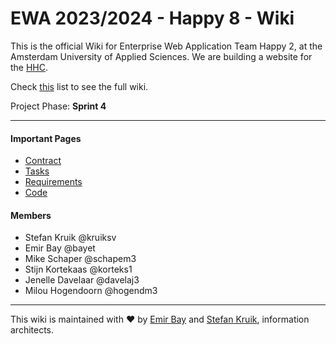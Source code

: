 # EWA 2023/2024 - Happy 8 - Wiki

This is the official Wiki for Enterprise Web Application Team Happy 2, at the Amsterdam University of Applied Sciences. We are building a website for the [HHC](https://www.happyhospitality.online/).

Check [this](https://gitlab.fdmci.hva.nl/se-ewa/2023-2024-1/happy-2/-/wikis/pages) list to see the full wiki.

Project Phase: **Sprint 4**

---

#### Important Pages

- [Contract](https://gitlab.fdmci.hva.nl/se-ewa/2023-2024-1/happy-2/-/wikis/Collaboration/1.-Contract)
- [Tasks](https://gitlab.fdmci.hva.nl/se-ewa/2023-2024-1/happy-2/-/wikis/Collaboration/2.-DOT)
- [Requirements](https://gitlab.fdmci.hva.nl/se-ewa/2023-2024-1/happy-2/-/wikis/Documentation/2.-Requirements)
- [Code](https://gitlab.fdmci.hva.nl/se-ewa/2023-2024-1/happy-2/-/tree/main)

#### Members

- Stefan Kruik @kruiksv
- Emir Bay @bayet
- Mike Schaper @schapem3
- Stijn Kortekaas @korteks1
- Jenelle Davelaar @davelaj3
- Milou Hogendoorn @hogendm3

---

This wiki is maintained with ❤ by [Emir Bay](https://gitlab.fdmci.hva.nl/bayet) and [Stefan Kruik](https://gitlab.fdmci.hva.nl/kruiksv), information architects.
